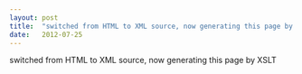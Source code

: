 ```yaml
---
layout: post
title:  "switched from HTML to XML source, now generating this page by XSLT"
date:   2012-07-25
---
```


switched from HTML to XML source, now generating this page by XSLT

